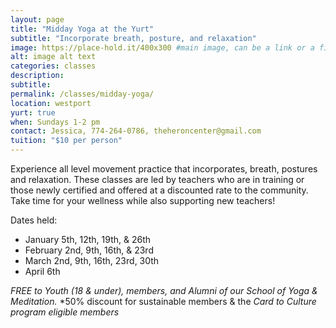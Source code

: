 ```yaml
---
layout: page
title: "Midday Yoga at the Yurt"
subtitle: "Incorporate breath, posture, and relaxation"
image: https://place-hold.it/400x300 #main image, can be a link or a file in assets/img/portfolio
alt: image alt text
categories: classes
description:
subtitle:
permalink: /classes/midday-yoga/
location: westport
yurt: true
when: Sundays 1-2 pm
contact: Jessica, 774-264-0786, theheroncenter@gmail.com
tuition: "$10 per person"
---
```



Experience all level movement practice that incorporates, breath, postures and relaxation. These classes are led by teachers who are in training or those newly certified and offered at a discounted rate to the community. Take time for your wellness while also supporting new teachers! 

Dates held: 
- January 5th, 12th, 19th, & 26th 
- February  2nd, 9th, 16th, & 23rd
- March  2nd, 9th, 16th, 23rd, 30th
- April 6th

*FREE to Youth (18 & under), members, and Alumni of our School of Yoga & Meditation.*
*50% discount for sustainable members & the *Card to Culture program eligible members*
